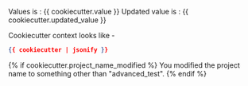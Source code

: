 Values is : {{ cookiecutter.value }}
Updated value is : {{ cookiecutter.updated_value }}

Cookiecutter context looks like -

```json
{{ cookiecutter | jsonify }}
```

{% if cookiecutter.project_name_modified %}
You modified the project name to something other than "advanced_test".
{% endif %}
